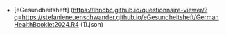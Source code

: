 - [eGesundheitsheft] (https://lhncbc.github.io/questionnaire-viewer/?q=https://stefanieneuenschwander.github.io/eGesundheitsheft/GermanHealthBooklet2024.R4 (1).json)
